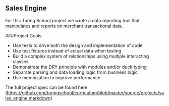 ## Sales Engine

For this Turing School project we wrote a data reporting tool that manipulates and reports on merchant transactional data.

###Project Goals

* Use tests to drive both the design and implementation of code
* Use test fixtures instead of actual data when testing
* Build a complex system of relationships using multiple interacting classes
* Demonstrate the DRY principle with modules and/or duck typing
* Separate parsing and data loading logic from business logic
* Use memoization to improve performance

The full project spec can be found here (https://github.com/turingschool/curriculum/blob/master/source/projects/sales_engine.markdown)
